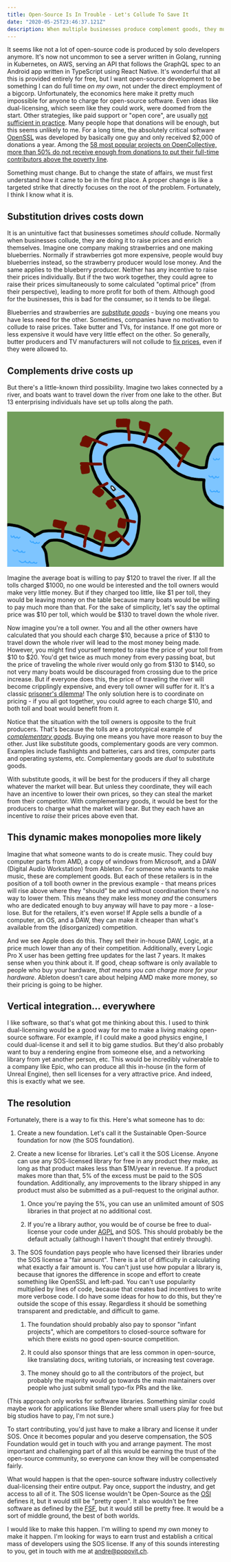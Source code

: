 ```yaml
---
title: Open-Source Is In Trouble - Let's Collude To Save It
date: "2020-05-25T23:46:37.121Z"
description: When multiple businesses produce complement goods, they must collude or risk being outcompeted. This must happen in open-source.
---
```


It seems like not a lot of open-source code is produced by solo developers anymore. It's now not uncommon to see a server written in Golang, running in Kubernetes, on AWS, serving an API that follows the GraphQL spec to an Android app written in TypeScript using React Native. It's wonderful that all this is provided entirely for free, but I want open-source development to be something I can do full time *on my own*, not under the direct employment of a bigcorp. Unfortunately, the economics here make it pretty much impossible for anyone to charge for open-source software. Even ideas like dual-licensing, which seem like they could work, were doomed from the start. Other strategies, like paid support or "open core", are usually [not sufficient in practice](https://stratechery.com/2019/aws-mongodb-and-the-economic-realities-of-open-source/). Many people hope that donations will be enough, but this seems unlikely to me. For a long time, the absolutely critical software [OpenSSL](https://arstechnica.com/information-technology/2014/04/tech-giants-chastened-by-heartbleed-finally-agree-to-fund-openssl/) was developed by basically one guy and only received $2,000 of donations a year. Among the [58 most popular projects on OpenCollective, more than 50% do not receive enough from donations to put their full-time contributors above the poverty line](https://staltz.com/software-below-the-poverty-line.html). 

Something must change. But to change the state of affairs, we must first understand how it came to be in the first place. A proper change is like a targeted strike that directly focuses on the root of the problem. Fortunately, I think I know what it is.

## Substitution drives costs down

It is an unintuitive fact that businesses sometimes *should* collude. Normally when businesses collude, they are doing it to raise prices and enrich themselves. Imagine one company making strawberries and one making blueberries. Normally if strawberries got more expensive, people would buy blueberries instead, so the strawberry producer would lose money. And the same applies to the blueberry producer. Neither has any incentive to raise their prices individually. But if the two work together, they could agree to raise their prices simultaneously to some calculated "optimal price" (from their perspective), leading to more profit for both of them. Although good for the businesses, this is bad for the consumer, so it tends to be illegal.  

Blueberries and strawberries are *[substitute goods](https://marketbusinessnews.com/financial-glossary/substitute-goods-definition-meaning/)* - buying one means you have less need for the other. Sometimes, companies have no motivation to collude to raise prices. Take butter and TVs, for instance. If one got more or less expensive it would have very little effect on the other. So generally, butter producers and TV manufacturers will not collude to [fix prices](https://en.wikipedia.org/wiki/Price_fixing), even if they were allowed to.

## Complements drive costs up

But there's a little-known third possibility. Imagine two lakes connected by a river, and boats want to travel down the river from one lake to the other. But 13 enterprising individuals have set up tolls along the path.

![Many toll booths lay along a river](tollbooths.png)

Imagine the average boat is willing to pay $120 to travel the river. If all the tolls charged $1000, no one would be interested and the toll owners would make very little money. But if they charged too little, like $1 per toll, they would be leaving money on the table because many boats would be willing to pay much more than that. For the sake of simplicity, let's say the optimal price was $10 per toll, which would be $130 to travel down the whole river.  

Now imagine you're a toll owner. You and all the other owners have calculated that you should each charge $10, because a price of $130 to travel down the whole river will lead to the most money being made. However, you might find yourself tempted to raise the price of your toll from $10 to $20. You'd get twice as much money from every passing boat, but the price of traveling the whole river would only go from $130 to $140, so not very many boats would be discouraged from crossing due to the price increase. But if everyone does this, the price of traveling the river will become cripplingly expensive, and every toll owner will suffer for it. It's a classic [prisoner's dilemma](https://plato.stanford.edu/entries/prisoner-dilemma/)! The only solution here is to coordinate on pricing - if you all got together, you could agree to each charge $10, and both toll and boat would benefit from it.

Notice that the situation with the toll owners is opposite to the fruit producers. That's because the tolls are a prototypical example of *[complementary goods](https://www.investopedia.com/terms/c/complement.asp)*. Buying one means you have more reason to buy the other. Just like substitute goods, complementary goods are very common. Examples include flashlights and batteries, cars and tires, computer parts and operating systems, etc. Complementary goods are *dual* to substitute goods. 

With substitute goods, it will be best for the producers if they all charge whatever the market will bear. But unless they coordinate, they will each have an incentive to lower their own prices, so they can steal the market from their competitor. With complementary goods, it would be best for the producers to charge what the market will bear. But they each have an incentive to *raise* their prices above even that. 

## This dynamic makes monopolies more likely

Imagine that what someone wants to do is create music. They could buy computer parts from AMD, a copy of windows from Microsoft, and a DAW (Digital Audio Workstation) from Ableton. For someone who wants to make music, these are complement goods. But each of these retailers is in the position of a toll booth owner in the previous example - that means prices will rise above where they "should" be and without coordination there's no way to lower them. This means they make less money *and* the consumers who are dedicated enough to buy anyway will have to pay more - a lose-lose. But for the retailers, it's even worse! If Apple sells a bundle of a computer, an OS, and a DAW, they can make it cheaper than what's available from the (disorganized) competition. 

And we see Apple does do this. They sell their in-house DAW, Logic, at a price much lower than any of their competition. Additionally, every Logic Pro X user has been getting free updates for the last 7 years. It makes sense when you think about it. If good, cheap software is only available to people who buy your hardware, *that means you can charge more for your hardware*. Ableton doesn't care about helping AMD make more money, so their pricing is going to be higher. 

## Vertical integration... everywhere

I like software, so that's what got me thinking about this. I used to think dual-licensing would be a good way for me to make a living making open-source software. For example, if I could make a good physics engine, I could dual-license it and sell it to big game studios. But they'd also probably want to buy a rendering engine from someone else, and a networking library from yet another person, etc. This would be incredibly vulnerable to a company like Epic, who can produce all this in-house (in the form of Unreal Engine), then sell licenses for a very attractive price. And indeed, this is exactly what we see. 

## The resolution

Fortunately, there is a way to fix this. Here's what someone has to do:

1) Create a new foundation. Let's call it the Sustainable Open-Source foundation for now (the SOS foundation).

2) Create a new license for libraries. Let's call it the SOS License. Anyone can use any SOS-licensed library for free in any product they make, as long as that product makes less than $1M/year in revenue. If a product makes more than that, 5% of the excess must be paid to the SOS foundation. Additionally, any improvements to the library shipped in any product must also be submitted as a pull-request to the original author. 

    1) Once you're paying the 5%, you can use an unlimited amount of SOS libraries in that project at no additional cost. 

    2) If you're a library author, you would be of course be free to dual-license your code under [AGPL](https://en.wikipedia.org/wiki/Affero_General_Public_License) and SOS. This should probably be the default actually (although I haven't thought that entirely through). 

3) The SOS foundation pays people who have licensed their libraries under the SOS license a "fair amount". There is a lot of difficulty in calculating what exactly a fair amount is. You can't just use how popular a library is, because that ignores the difference in scope and effort to create something like OpenSSL and left-pad. You can't use popularity multiplied by lines of code, because that creates bad incentives to write more verbose code. I do have some ideas for how to do this, but they're outside the scope of this essay. Regardless it should be something transparent and predictable, and difficult to game.

    1) The foundation should probably also pay to sponsor "infant projects", which are competitors to closed-source software for which there exists no good open-source competition. 

    2) It could also sponsor things that are less common in open-source, like translating docs, writing tutorials, or increasing test coverage. 

    3) The money should go to all the contributors of the project, but probably the majority would go towards the main maintainers over people who just submit small typo-fix PRs and the like.

(This approach only works for software libraries. Something similar could maybe work for applications like Blender where small users play for free but big studios have to pay, I'm not sure.)

To start contributing, you'd just have to make a library and license it under SOS. Once it becomes popular and you deserve compensation, the SOS Foundation would get in touch with you and arrange payment. The most important and challenging part of all this would be earning the trust of the open-source community, so everyone can know they will be compensated fairly.

What would happen is that the open-source software industry collectively dual-licensing their entire output. Pay once, support the industry, and get access to all of it. The SOS license wouldn't be Open-Source as the [OSI](https://opensource.org/) defines it, but it would still be "pretty open". It also wouldn't be free software as defined by the [FSF](https://www.fsf.org/), but it would still be pretty free. It would be a sort of middle ground, the best of both worlds. 

I would like to make this happen. I'm willing to spend my own money to make it happen. I'm looking for ways to earn trust and establish a critical mass of developers using the SOS license. If any of this sounds interesting to you, get in touch with me at [andre@popovit.ch](mailto:andre@popovit.ch).
